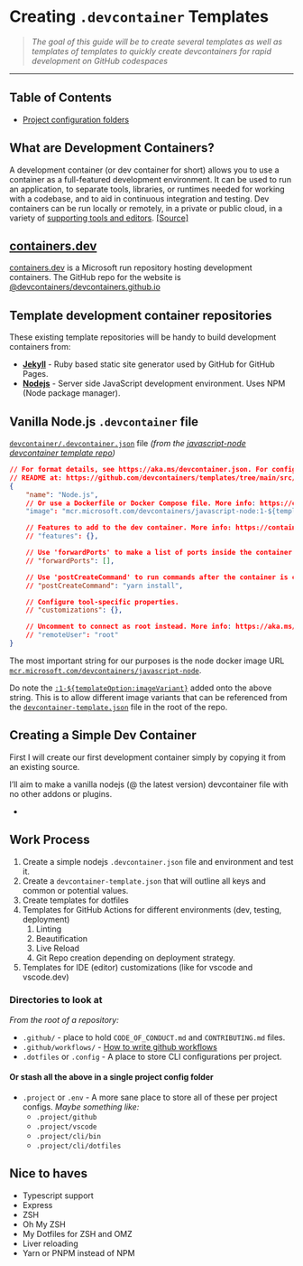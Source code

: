 # Creating `.devcontainer` Templates

> *The goal of this guide will be to create several templates as well as templates of templates to quickly create devcontainers for rapid development on GitHub codespaces*

---

## Table of Contents

- [Project configuration folders](docs/project-configuration-folders.md)

## What are Development Containers?

A development container (or dev container for short) allows you to use a container as a full-featured development environment. It can be used to run an application, to separate tools, libraries, or runtimes needed for working with a codebase, and to aid in continuous integration and testing. Dev containers can be run locally or remotely, in a private or public cloud, in a variety of [supporting tools and editors](https://containers.dev/supporting). [[Source]](https://containers.dev/)

## [containers.dev](https://containers.dev)

[containers.dev](https://containers.dev) is a Microsoft run repository hosting development containers. The GitHub repo for the website is [@devcontainers/devcontainers.github.io](https://github.com/devcontainers/devcontainers.github.io)

## Template development container repositories 

These existing template repositories will be handy to build development containers from:

- [**Jekyll**](https://github.com/devcontainers/templates/tree/main/src/jekyll) - Ruby based static site generator used by GitHub for GitHub Pages. 
- **[Nodejs](https://github.com/devcontainers/templates/tree/main/src/javascript-node)** - Server side JavaScript development environment. Uses NPM (Node package manager).

## Vanilla Node.js `.devcontainer` file

[`devcontainer/.devcontainer.json`](https://github.com/devcontainers/templates/blob/main/src/javascript-node/.devcontainer/devcontainer.json) file
*(from the [javascript-node devcontainer template repo](https://github.com/devcontainers/templates/blob/main/src/javascript-node/.devcontainer/devcontainer.json))*

```json
// For format details, see https://aka.ms/devcontainer.json. For config options, see the
// README at: https://github.com/devcontainers/templates/tree/main/src/javascript-node
{
	"name": "Node.js",
	// Or use a Dockerfile or Docker Compose file. More info: https://containers.dev/guide/dockerfile
	"image": "mcr.microsoft.com/devcontainers/javascript-node:1-${templateOption:imageVariant}"

	// Features to add to the dev container. More info: https://containers.dev/features.
	// "features": {},

	// Use 'forwardPorts' to make a list of ports inside the container available locally.
	// "forwardPorts": [],

	// Use 'postCreateCommand' to run commands after the container is created.
	// "postCreateCommand": "yarn install",

	// Configure tool-specific properties.
	// "customizations": {},

	// Uncomment to connect as root instead. More info: https://aka.ms/dev-containers-non-root.
	// "remoteUser": "root"
}
```

The most important string for our purposes is the node docker image URL [`mcr.microsoft.com/devcontainers/javascript-node`](https://mcr.microsoft.com/devcontainers/javascript-node).

Do note the [`:1-${templateOption:imageVariant}`](https://github.com/devcontainers/templates/blob/main/src/javascript-node/devcontainer-template.json) added onto the above string. This is to allow different image variants that can be referenced from the [`devcontainer-template.json`](https://github.com/devcontainers/templates/blob/main/src/javascript-node/devcontainer-template.json) file in the root of the repo.

## Creating a Simple Dev Container

First I will create our first development container simply by copying it from an existing source.

I’ll aim to make a vanilla nodejs (@ the latest version) devcontainer file with no other addons or plugins.

- 

## Work Process

1. Create a simple nodejs `.devcontainer.json` file and environment and test it.
2. Create a `devcontainer-template.json` that will outline all keys and common or potential values. 
3. Create templates for dotfiles
4. Templates for GitHub Actions for different environments (dev, testing, deployment)
   1. Linting
   2. Beautification
   3. Live Reload
   4. Git Repo creation depending on deployment strategy.
5. Templates for IDE (editor) customizations (like for vscode and vscode.dev)

### Directories to look at

*From the root of a repository:*

- `.github/` - place to hold `CODE_OF_CONDUCT.md` and `CONTRIBUTING.md` files.
- `.github/workflows/` - [How to write github workflows](https://docs.github.com/en/actions/writing-workflows)
- `.dotfiles` or `.config` - A place to store CLI configurations per project.

#### Or stash all the above in a single project config folder

- `.project` or `.env` - A more sane place to store all of these per project configs. *Maybe something like:* 
  - `.project/github`
  - `.project/vscode`
  - `.project/cli/bin`
  - `.project/cli/dotfiles`

## Nice to haves

- Typescript support
- Express
- ZSH
- Oh My ZSH
- My Dotfiles for ZSH and OMZ
- Liver reloading
- Yarn or PNPM instead of NPM
